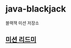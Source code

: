 # java-blackjack

블랙잭 미션 저장소

## [미션 리드미](https://github.com/talmood/private-mission-README/tree/main/%EB%AF%B8%EC%85%98%204%20-%20%EB%B8%94%EB%9E%99%EC%9E%AD)
